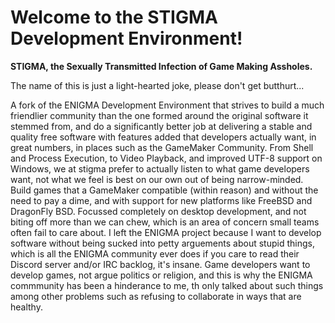 # Welcome to the STIGMA Development Environment!

**STIGMA, the Sexually Transmitted Infection of Game Making Assholes.**

The name of this is just a light-hearted joke, please don't get butthurt...

A fork of the ENIGMA Development Environment that strives to build a much friendlier community than the one formed around the original software it stemmed from, and do a significantly better job at delivering a stable and quality free software with features added that developers actually want, in great numbers, in places such as the GameMaker Community. From Shell and Process Execution, to Video Playback, and improved UTF-8 support on Windows, we at stigma prefer to actually listen to what game developers want, not what we feel is best on our own out of being narrow-minded. Build games that a GameMaker compatible (within reason) and without the need to pay a dime, and with support for new platforms like FreeBSD and DragonFly BSD. Focussed completely on desktop development, and not biting off more than we can chew, which is an area of concern small teams often fail to care about. I left the ENIGMA project because I want to develop software without being sucked into petty arguements about stupid things, which is all the ENIGMA community ever does if you care to read their Discord server and/or IRC backlog, it's insane. Game developers want to develop games, not argue politics or religion, and this is why the ENIGMA commmunity has been a hinderance to me, th only talked about such things among other problems such as refusing to collaborate in ways that are healthy.
